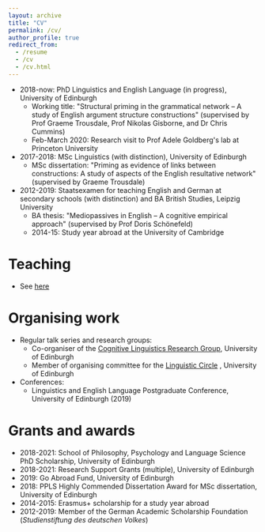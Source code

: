 ```yaml
---
layout: archive
title: "CV"
permalink: /cv/
author_profile: true
redirect_from:
  - /resume
  - /cv
  - /cv.html
---
```



* 2018-now: PhD Linguistics and English Language (in progress), University of Edinburgh
  * Working title: "Structural priming in the grammatical network – A study of English argument structure constructions" (supervised by Prof Graeme Trousdale, Prof Nikolas Gisborne, and Dr Chris Cummins)
  * Feb-March 2020: Research visit to Prof Adele Goldberg's lab at Princeton University
* 2017-2018: MSc Linguistics (with distinction), University of Edinburgh
  * MSc dissertation: "Priming as evidence of links between constructions: A study of aspects of the English resultative network" (supervised by Graeme Trousdale)
* 2012-2019: Staatsexamen for teaching English and German at secondary schools (with distinction) and BA British Studies, Leipzig University
  * BA thesis: "Mediopassives in English – A cognitive empirical approach" (supervised by Prof Doris Schönefeld)
  * 2014-15: Study year abroad at the University of Cambridge

Teaching
======
* See <a href="https://tungerer.github.io/teaching/">here</a>
  
Organising work
======
* Regular talk series and research groups:
  * Co-organiser of the <a href="https://www.ed.ac.uk/ppls/linguistics-and-english-language/research/talks-and-reading-groups/cognitive-linguistics">Cognitive Linguistics Research Group</a>, University of Edinburgh
  * Member of organising committee for the <a href="https://www.ed.ac.uk/ppls/linguistics-and-english-language/research/talks-and-reading-groups/linguistic-circle">Linguistic Circle</a> , University of Edinburgh
* Conferences:
  * Linguistics and English Language Postgraduate Conference, University of Edinburgh (2019)

Grants and awards
======
* 2018-2021: School of Philosophy, Psychology and Language Science PhD Scholarship, University of Edinburgh
* 2018-2021: Research Support Grants (multiple), University of Edinburgh
* 2019: Go Abroad Fund, University of Edinburgh
* 2018: PPLS Highly Commended Dissertation Award for MSc dissertation, University of Edinburgh
* 2014-2015: Erasmus+ scholarship for a study year abroad
* 2012-2019: Member of the German Academic Scholarship Foundation (<i>Studienstiftung des deutschen Volkes</i>)
  